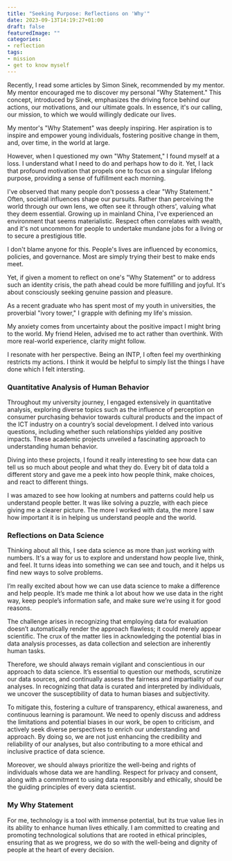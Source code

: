 ```yaml
---
title: "Seeking Purpose: Reflections on 'Why'"
date: 2023-09-13T14:19:27+01:00
draft: false
featuredImage: ""
categories:
- reflection
tags:
- mission
- get to know myself
---
```

Recently, I read some articles by Simon Sinek, recommended by my mentor. My mentor encouraged me to discover my personal "Why Statement." This concept, introduced by Sinek, emphasizes the driving force behind our actions, our motivations, and our ultimate goals. In essence, it's our calling, our mission, to which we would willingly dedicate our lives.

My mentor's "Why Statement" was deeply inspiring. Her aspiration is to inspire and empower young individuals, fostering positive change in them, and, over time, in the world at large.

However, when I questioned my own "Why Statement," I found myself at a loss.
I understand what I need to do and perhaps how to do it. Yet, I lack that profound motivation that propels one to focus on a singular lifelong purpose, providing a sense of fulfillment each morning.

I've observed that many people don't possess a clear "Why Statement." Often, societal influences shape our pursuits. Rather than perceiving the world through our own lens, we often see it through others', valuing what they deem essential. Growing up in mainland China, I've experienced an environment that seems materialistic. Respect often correlates with wealth, and it's not uncommon for people to undertake mundane jobs for a living or to secure a prestigious title.

I don't blame anyone for this. People's lives are influenced by economics, policies, and governance. Most are simply trying their best to make ends meet.

Yet, if given a moment to reflect on one's "Why Statement" or to address such an identity crisis, the path ahead could be more fulfilling and joyful. It's about consciously seeking genuine passion and pleasure.

As a recent graduate who has spent most of my youth in universities, the proverbial "ivory tower," I grapple with defining my life's mission. 

My anxiety comes from uncertainty about the positive impact I might bring to the world. My friend Helen, advised me to act rather than overthink. With more real-world experience, clarity might follow.

I resonate with her perspective. Being an INTP, I often feel my overthinking restricts my actions. I think it would be helpful to simply list the things I have done which I felt intersting.

### Quantitative Analysis of Human Behavior
Throughout my university journey, I engaged extensively in quantitative analysis, exploring diverse topics such as the influence of perception on consumer purchasing behavior towards cultural products and the impact of the ICT industry on a country’s social development. I delved into various questions, including whether such relationships yielded any positive impacts. These academic projects unveiled a fascinating approach to understanding human behavior.

Diving into these projects, I found it really interesting to see how data can tell us so much about people and what they do. Every bit of data told a different story and gave me a peek into how people think, make choices, and react to different things.

I was amazed to see how looking at numbers and patterns could help us understand people better. It was like solving a puzzle, with each piece giving me a clearer picture. The more I worked with data, the more I saw how important it is in helping us understand people and the world.

### Reflections on Data Science
Thinking about all this, I see data science as more than just working with numbers. It's a way for us to explore and understand how people live, think, and feel. It turns ideas into something we can see and touch, and it helps us find new ways to solve problems.

I’m really excited about how we can use data science to make a difference and help people. It’s made me think a lot about how we use data in the right way, keep people’s information safe, and make sure we’re using it for good reasons.

The challenge arises in recognizing that employing data for evaluation doesn’t automatically render the approach flawless; it could merely appear scientific. The crux of the matter lies in acknowledging the potential bias in data analysis processes, as data collection and selection are inherently human tasks. 

Therefore, we should always remain vigilant and conscientious in our approach to data science. It’s essential to question our methods, scrutinize our data sources, and continually assess the fairness and impartiality of our analyses. In recognizing that data is curated and interpreted by individuals, we uncover the susceptibility of data to human biases and subjectivity.

To mitigate this, fostering a culture of transparency, ethical awareness, and continuous learning is paramount. We need to openly discuss and address the limitations and potential biases in our work, be open to criticism, and actively seek diverse perspectives to enrich our understanding and approach. By doing so, we are not just enhancing the credibility and reliability of our analyses, but also contributing to a more ethical and inclusive practice of data science.

Moreover, we should always prioritize the well-being and rights of individuals whose data we are handling. Respect for privacy and consent, along with a commitment to using data responsibly and ethically, should be the guiding principles of every data scientist.


### My Why Statement
For me, technology is a tool with immense potential, but its true value lies in its ability to enhance human lives ethically. I am committed to creating and promoting technological solutions that are rooted in ethical principles, ensuring that as we progress, we do so with the well-being and dignity of people at the heart of every decision.
